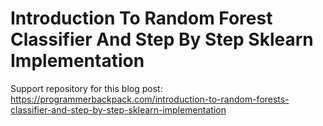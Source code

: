 # Introduction To Random Forest Classifier And Step By Step Sklearn Implementation

Support repository for this blog post: https://programmerbackpack.com/introduction-to-random-forests-classifier-and-step-by-step-sklearn-implementation
